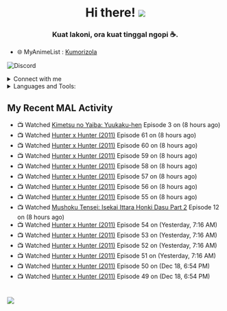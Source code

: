 <h1 align="center">Hi there! <img src="https://media.giphy.com/media/hvRJCLFzcasrR4ia7z/giphy.gif" width="25px"> </h1>
<h3 align="center">Kuat lakoni, ora kuat tinggal ngopi ☕.</h3>

- 🌐 MyAnimeList : [Kumorizola](https://myanimelist.net/animelist/Kumorizola)

![Discord](https://discord.c99.nl/widget/theme-3/761213268009943051.png)
<details>
      <summary>Connect with me</summary>
    <p align="left">
        <a href="https://www.facebook.com/kumori.hartley.1" target="blank"><img align="center"
                src="https://raw.githubusercontent.com/rahuldkjain/github-profile-readme-generator/master/src/images/icons/Social/facebook.svg"
                alt="kumori hartley" height="30" width="40" /></a>
        <a href="https://www.instagram.com/kumorizola/" target="blank"><img align="center"
                src="https://raw.githubusercontent.com/rahuldkjain/github-profile-readme-generator/master/src/images/icons/Social/instagram.svg"
                alt="kumorizola" height="30" width="40" /></a>
        <a href="https://discord.com" target="blank"><img align="center"
                src="https://raw.githubusercontent.com/rahuldkjain/github-profile-readme-generator/master/src/images/icons/Social/discord.svg"
                alt="Kumori#5882" height="30" width="40" /></a>
    </p>
</details>

<details>
    <summary align="left">Languages and Tools:</summary>
<p align="left">
      <a href="https://www.w3schools.com/css/" target="_blank">
        <img src="https://raw.githubusercontent.com/devicons/devicon/master/icons/css3/css3-original-wordmark.svg"
            alt="css3" width="40" height="40" /> </a> <a href="https://www.w3.org/html/" target="_blank"> <img
            src="https://raw.githubusercontent.com/devicons/devicon/master/icons/html5/html5-original-wordmark.svg"
            alt="html5" width="40" height="40" /> </a> <a href="https://www.java.com" target="_blank"> <img
            src="https://raw.githubusercontent.com/devicons/devicon/master/icons/java/java-original.svg" alt="java"
            width="40" height="40" /> </a> <a href="https://developer.mozilla.org/en-US/docs/Web/JavaScript"
            target="_blank"> <img
            src="https://raw.githubusercontent.com/devicons/devicon/master/icons/javascript/javascript-original.svg"
            alt="javascript" width="40" height="40" /> </a> <a href="https://nodejs.org" target="_blank"> <img
            src="https://raw.githubusercontent.com/devicons/devicon/master/icons/nodejs/nodejs-original-wordmark.svg"
            alt="nodejs" width="40" height="40" /> </a> <a href="https://www.python.org" target="_blank"> <img
            src="https://raw.githubusercontent.com/devicons/devicon/master/icons/python/python-original.svg"
            alt="python" width="40" height="40" /> </a> <a href="https://www.typescriptlang.org/" target="_blank"> <img
            src="https://raw.githubusercontent.com/devicons/devicon/master/icons/typescript/typescript-original.svg" 
            alt="typescript" width="40" height="40" /> </a> <a href="https://www.photoshop.com/en" target="_blank"> <img
            src="https://upload.wikimedia.org/wikipedia/commons/a/af/Adobe_Photoshop_CC_icon.svg" alt="photoshop" width="40" height="40"/> </a>
            <a href="https://www.adobe.com/products/premiere.html" target="_blank"> <img
            src="https://upload.wikimedia.org/wikipedia/commons/4/40/Adobe_Premiere_Pro_CC_icon.svg" alt="Premiere pro" width="40" height="40"/> </a>
            <a href="https://www.adobe.com/in/products/illustrator.html" target="_blank"> <img 
            src="https://upload.wikimedia.org/wikipedia/commons/f/fb/Adobe_Illustrator_CC_icon.svg" alt="illustrator" width="40" height="40"/> </a>
      
 </details>
 
 <h2> My Recent MAL Activity</h2>
<!-- MAL_ACTIVITY:start -->

- 📺 Watched [Kimetsu no Yaiba: Yuukaku-hen](https://MyAnimeList.net/anime.php?id=47778) Episode 3 on (8 hours ago)
- 📺 Watched [Hunter x Hunter (2011)](https://MyAnimeList.net/anime.php?id=11061) Episode 61 on (8 hours ago)
- 📺 Watched [Hunter x Hunter (2011)](https://MyAnimeList.net/anime.php?id=11061) Episode 60 on (8 hours ago)
- 📺 Watched [Hunter x Hunter (2011)](https://MyAnimeList.net/anime.php?id=11061) Episode 59 on (8 hours ago)
- 📺 Watched [Hunter x Hunter (2011)](https://MyAnimeList.net/anime.php?id=11061) Episode 58 on (8 hours ago)
- 📺 Watched [Hunter x Hunter (2011)](https://MyAnimeList.net/anime.php?id=11061) Episode 57 on (8 hours ago)
- 📺 Watched [Hunter x Hunter (2011)](https://MyAnimeList.net/anime.php?id=11061) Episode 56 on (8 hours ago)
- 📺 Watched [Hunter x Hunter (2011)](https://MyAnimeList.net/anime.php?id=11061) Episode 55 on (8 hours ago)
- 📺 Watched [Mushoku Tensei: Isekai Ittara Honki Dasu Part 2](https://MyAnimeList.net/anime.php?id=45576) Episode 12 on (8 hours ago)
- 📺 Watched [Hunter x Hunter (2011)](https://MyAnimeList.net/anime.php?id=11061) Episode 54 on (Yesterday, 7:16 AM)
- 📺 Watched [Hunter x Hunter (2011)](https://MyAnimeList.net/anime.php?id=11061) Episode 53 on (Yesterday, 7:16 AM)
- 📺 Watched [Hunter x Hunter (2011)](https://MyAnimeList.net/anime.php?id=11061) Episode 52 on (Yesterday, 7:16 AM)
- 📺 Watched [Hunter x Hunter (2011)](https://MyAnimeList.net/anime.php?id=11061) Episode 51 on (Yesterday, 7:16 AM)
- 📺 Watched [Hunter x Hunter (2011)](https://MyAnimeList.net/anime.php?id=11061) Episode 50 on (Dec 18, 6:54 PM)
- 📺 Watched [Hunter x Hunter (2011)](https://MyAnimeList.net/anime.php?id=11061) Episode 49 on (Dec 18, 6:54 PM)

<!-- MAL_ACTIVITY:end -->

  
<h2 align="left"> <img src="https://media.discordapp.net/attachments/918405470073520168/919220018355523584/ezgif.com-gif-maker_1.gif">
